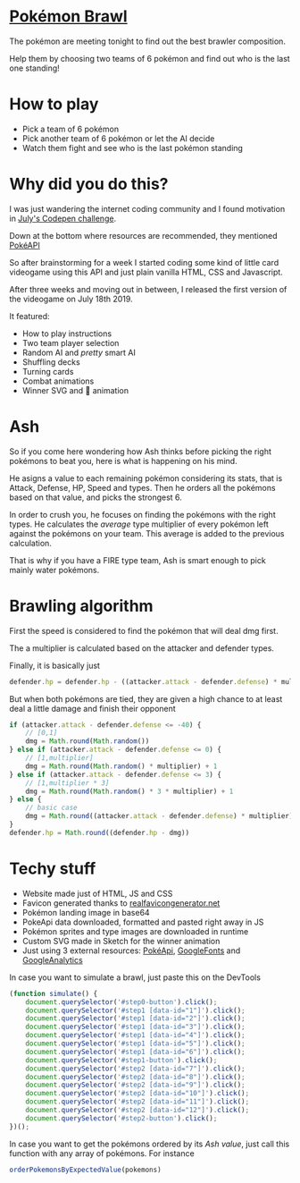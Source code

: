 # [Pokémon Brawl](https://hecmocer-pro.github.io/pokemonBrawl/)
The pokémon are meeting tonight to find out the best brawler composition.

Help them by choosing two teams of 6 pokémon and find out who is the last one standing!

# How to play
- Pick a team of 6 pokémon
- Pick another team of 6 pokémon or let the AI decide
- Watch them fight and see who is the last pokémon standing

# Why did you do this?
I was just wandering the internet coding community and I found motivation in [July's Codepen challenge](https://codepen.io/challenges/2019/july/3).

Down at the bottom where resources are recommended, they mentioned [PokéAPI](https://pokeapi.co/)

So after brainstorming for a week I started coding some kind of little card videogame using this API and just plain vanilla HTML, CSS and Javascript.

After three weeks and moving out in between, I released the first version of the videogame on July 18th 2019.

It featured:
- How to play instructions
- Two team player selection
- Random AI and _pretty_ smart AI
- Shuffling decks
- Turning cards
- Combat animations
- Winner SVG and 🎉 animation

# Ash
So if you come here wondering how Ash thinks before picking the right pokémons to beat you, here is what is happening on his mind.

He asigns a value to each remaining pokémon considering its stats, that is Attack, Defense, HP, Speed and types. Then he orders all the pokémons based on that value, and picks the strongest 6.

In order to crush you, he focuses on finding the pokémons with the right types. He calculates the _average_ type multiplier of every pokémon left against the pokémons on your team. This average is added to the previous calculation.

That is why if you have a FIRE type team, Ash is smart enough to pick mainly water pokémons.

# Brawling algorithm
First the speed is considered to find the pokémon that will deal dmg first.

The a multiplier is calculated based on the attacker and defender types.

Finally, it is basically just 

```Javascript
defender.hp = defender.hp - ((attacker.attack - defender.defense) * multiplier)
```

But when both pokémons are tied, they are given a high chance to at least deal a little damage and finish their opponent

```Javascript 
if (attacker.attack - defender.defense <= -40) {
    // [0,1]
    dmg = Math.round(Math.random())
} else if (attacker.attack - defender.defense <= 0) {
    // [1,multiplier]
    dmg = Math.round(Math.random() * multiplier) + 1
} else if (attacker.attack - defender.defense <= 3) {
    // [1,multiplier * 3]
    dmg = Math.round(Math.random() * 3 * multiplier) + 1
} else {
    // basic case
    dmg = Math.round((attacker.attack - defender.defense) * multiplier)
}
defender.hp = Math.round((defender.hp - dmg))
```

# Techy stuff
- Website made just of HTML, JS and CSS
- Favicon generated thanks to [realfavicongenerator.net](https://realfavicongenerator.net/)
- Pokémon landing image in base64
- PokeApi data downloaded, formatted and pasted right away in JS
- Pokémon sprites and type images are downloaded in runtime
- Custom SVG made in Sketch for the winner animation
- Just using 3 external resources: [PokéApi](https://pokeapi.co/), [GoogleFonts](https://fonts.google.com/) and [GoogleAnalytics](https://en.wikipedia.org/wiki/Google_Analytics)

In case you want to simulate a brawl, just paste this on the DevTools

```Javascript
(function simulate() {
    document.querySelector('#step0-button').click();
    document.querySelector('#step1 [data-id="1"]').click();
    document.querySelector('#step1 [data-id="2"]').click();
    document.querySelector('#step1 [data-id="3"]').click();
    document.querySelector('#step1 [data-id="4"]').click();
    document.querySelector('#step1 [data-id="5"]').click();
    document.querySelector('#step1 [data-id="6"]').click();
    document.querySelector('#step1-button').click();
    document.querySelector('#step2 [data-id="7"]').click();
    document.querySelector('#step2 [data-id="8"]').click();
    document.querySelector('#step2 [data-id="9"]').click();
    document.querySelector('#step2 [data-id="10"]').click();
    document.querySelector('#step2 [data-id="11"]').click();
    document.querySelector('#step2 [data-id="12"]').click();
    document.querySelector('#step2-button').click();
})();
```

In case you want to get the pokémons ordered by its _Ash value_, just call this function with any array of pokémons. For instance

```Javascript
orderPokemonsByExpectedValue(pokemons)
```